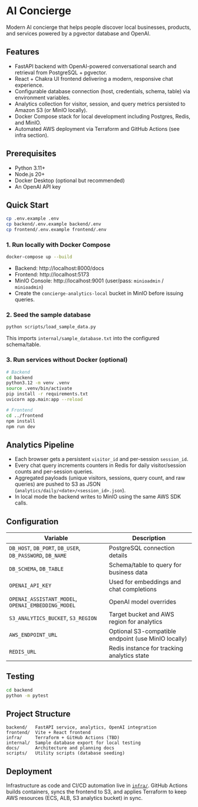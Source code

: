 # AI Concierge

Modern AI concierge that helps people discover local businesses, products, and services powered by a pgvector database and OpenAI.

## Features
- FastAPI backend with OpenAI-powered conversational search and retrieval from PostgreSQL + pgvector.
- React + Chakra UI frontend delivering a modern, responsive chat experience.
- Configurable database connection (host, credentials, schema, table) via environment variables.
- Analytics collection for visitor, session, and query metrics persisted to Amazon S3 (or MinIO locally).
- Docker Compose stack for local development including Postgres, Redis, and MinIO.
- Automated AWS deployment via Terraform and GitHub Actions (see infra section).

## Prerequisites
- Python 3.11+
- Node.js 20+
- Docker Desktop (optional but recommended)
- An OpenAI API key

## Quick Start

```bash
cp .env.example .env
cp backend/.env.example backend/.env
cp frontend/.env.example frontend/.env
```

### 1. Run locally with Docker Compose
```bash
docker-compose up --build
```
- Backend: http://localhost:8000/docs
- Frontend: http://localhost:5173
- MinIO Console: http://localhost:9001 (user/pass: `minioadmin` / `minioadmin`)
- Create the `concierge-analytics-local` bucket in MinIO before issuing queries.

### 2. Seed the sample database
```bash
python scripts/load_sample_data.py
```
This imports `internal/sample_database.txt` into the configured schema/table.

### 3. Run services without Docker (optional)
```bash
# Backend
cd backend
python3.12 -m venv .venv
source .venv/bin/activate
pip install -r requirements.txt
uvicorn app.main:app --reload

# Frontend
cd ../frontend
npm install
npm run dev
```

## Analytics Pipeline
- Each browser gets a persistent `visitor_id` and per-session `session_id`.
- Every chat query increments counters in Redis for daily visitor/session counts and per-session queries.
- Aggregated payloads (unique visitors, sessions, query count, and raw queries) are pushed to S3 as JSON (`analytics/daily/<date>/<session_id>.json`).
- In local mode the backend writes to MinIO using the same AWS SDK calls.

## Configuration
| Variable | Description |
| --- | --- |
| `DB_HOST`, `DB_PORT`, `DB_USER`, `DB_PASSWORD`, `DB_NAME` | PostgreSQL connection details |
| `DB_SCHEMA`, `DB_TABLE` | Schema/table to query for business data |
| `OPENAI_API_KEY` | Used for embeddings and chat completions |
| `OPENAI_ASSISTANT_MODEL`, `OPENAI_EMBEDDING_MODEL` | OpenAI model overrides |
| `S3_ANALYTICS_BUCKET`, `S3_REGION` | Target bucket and AWS region for analytics |
| `AWS_ENDPOINT_URL` | Optional S3-compatible endpoint (use MinIO locally) |
| `REDIS_URL` | Redis instance for tracking analytics state |

## Testing
```bash
cd backend
python -m pytest
```

## Project Structure
```
backend/   FastAPI service, analytics, OpenAI integration
frontend/  Vite + React frontend
infra/     Terraform + GitHub Actions (TBD)
internal/  Sample database export for local testing
docs/      Architecture and planning docs
scripts/   Utility scripts (database seeding)
```

## Deployment
Infrastructure as code and CI/CD automation live in [`infra/`](infra/README.md).
GitHub Actions builds containers, syncs the frontend to S3, and applies Terraform to keep AWS resources (ECS, ALB, S3 analytics bucket) in sync.
